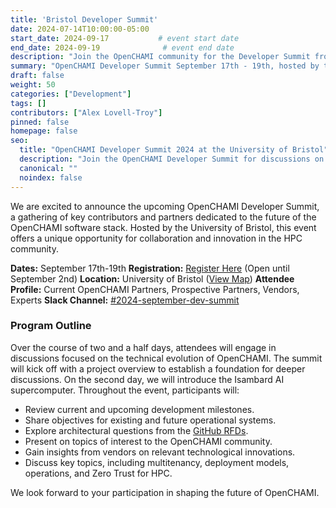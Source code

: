```yaml
---
title: 'Bristol Developer Summit'
date: 2024-07-14T10:00:00-05:00
start_date: 2024-09-17           # event start date
end_date: 2024-09-19              # event end date
description: "Join the OpenCHAMI community for the Developer Summit from September 17th - 19th, hosted by the University of Bristol."
summary: "OpenCHAMI Developer Summit September 17th - 19th, hosted by the University of Bristol."
draft: false
weight: 50
categories: ["Development"]
tags: []
contributors: ["Alex Lovell-Troy"]
pinned: false
homepage: false
seo:
  title: "OpenCHAMI Developer Summit 2024 at the University of Bristol"
  description: "Join the OpenCHAMI Developer Summit for discussions on the technical future of OpenCHAMI, with industry experts and partners."
  canonical: ""
  noindex: false
---
```


We are excited to announce the upcoming OpenCHAMI Developer Summit, a gathering of key contributors and partners dedicated to the future of the OpenCHAMI software stack. Hosted by the University of Bristol, this event offers a unique opportunity for collaboration and innovation in the HPC community.

**Dates:** September 17th-19th
**Registration:** [Register Here](https://forms.office.com/g/gzp6zcEGKf) (Open until September 2nd)
**Location:** University of Bristol ([View Map](https://maps.app.goo.gl/FHhzrTifxotGE9aK7))
**Attendee Profile:** Current OpenCHAMI Partners, Prospective Partners, Vendors, Experts
**Slack Channel:** [#2024-september-dev-summit](https://openchami.slack.com/archives/C07AKTJ14LT)

### Program Outline

Over the course of two and a half days, attendees will engage in discussions focused on the technical evolution of OpenCHAMI. The summit will kick off with a project overview to establish a foundation for deeper discussions. On the second day, we will introduce the Isambard AI supercomputer. Throughout the event, participants will:

* Review current and upcoming development milestones.
* Share objectives for existing and future operational systems.
* Explore architectural questions from the [GitHub RFDs](https://github.com/OpenCHAMI/roadmap/issues?q=is%3Aissue+is%3Aopen+label%3Arfd).
* Present on topics of interest to the OpenCHAMI community.
* Gain insights from vendors on relevant technological innovations.
* Discuss key topics, including multitenancy, deployment models, operations, and Zero Trust for HPC.

We look forward to your participation in shaping the future of OpenCHAMI.
